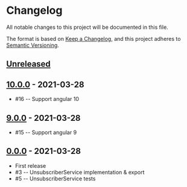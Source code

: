 # Changelog

All notable changes to this project will be documented in this file.

The format is based on [Keep a Changelog](https://keepachangelog.com/en/1.0.0/),
and this project adheres to [Semantic Versioning](https://semver.org/spec/v2.0.0.html).

## [Unreleased]

## [10.0.0] - 2021-03-28

- #16 -- Support angular 10

## [9.0.0] - 2021-03-28

- #15 -- Support angular 9

## [0.0.0] - 2021-03-28

- First release
- #3 -- UnsubscriberService implementation & export
- #5 -- UnsubscriberService tests

[unreleased]: https://github.com/LucasPaganini/angular-utils/compare/10.0.0...HEAD
[10.0.0]: https://github.com/LucasPaganini/angular-utils/compare/9.0.0...10.0.0
[9.0.0]: https://github.com/LucasPaganini/angular-utils/compare/0.0.0...9.0.0
[0.0.0]: https://github.com/LucasPaganini/angular-utils/releases/tag/0.0.0
